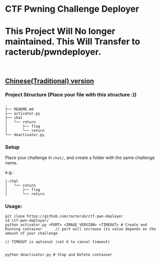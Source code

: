 CTF Pwning Challenge Deployer
===

# This Project Will No longer maintained. This Will Transfer to racterub/pwndeployer.

</br>

## [Chinese(Traditional) version](README-zhtw.md)

### Project Structure (Place your file with this structure :))
```
.
├── README.md
├── activator.py
├── chal
│   └── return
│       ├── flag
│       └── return
└── deactivator.py
```

### Setup
Place your challenge in `chal/`, and create a folder with the same challenge name.

e.g.:
```
|-chal
│   └── return
│       ├── flag
│       └── return
```

### Usage:
```
git clone https://github.com/racterub/ctf-pwn-deployer
cd ctf-pwn-deployer/
python activator.py <PORT> <IMAGE VERSION> <TIMEOUT> # Create and Running container      // port will increase its value depends on the amount of your challenge 
                                                                                        // TIMEOUT is optional (set 0 to cancel timeout)


python deactivator.py # Stop and Delete container
```
